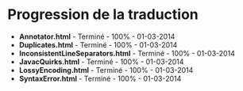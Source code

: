 Progression de la traduction
============================

- **Annotator.html** - Terminé - 100% - 01-03-2014
- **Duplicates.html** - Terminé - 100% - 01-03-2014
- **InconsistentLineSeparators.html** - Terminé - 100% - 01-03-2014
- **JavacQuirks.html** - Terminé - 100% - 01-03-2014
- **LossyEncoding.html** - Terminé - 100% - 01-03-2014
- **SyntaxError.html** - Terminé - 100% - 01-03-2014
